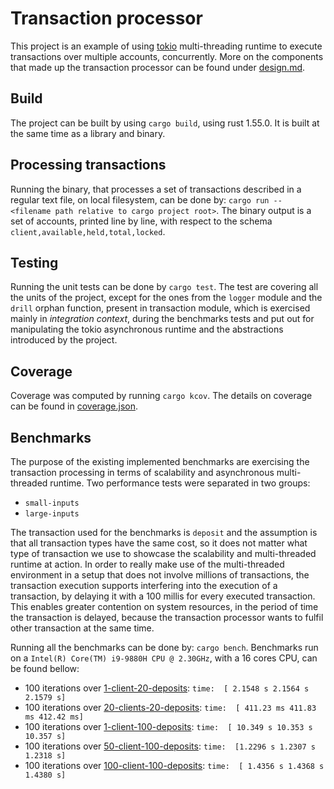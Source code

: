 # Transaction processor


This project is an example of using [tokio](https://github.com/tokio-rs/tokio) 
multi-threading runtime to execute transactions over multiple accounts, 
concurrently. More on the components that made up the transaction processor can
be found under [design.md](docs/design.md).

## Build

The project can be built by using `cargo build`, using rust 1.55.0. It is built
at the same time as a library and binary.

## Processing transactions

Running the binary, that processes a set of transactions described in a regular 
text file, on local filesystem, can be done by: 
`cargo run -- <filename path relative to cargo project root>`. The binary
output is a set of accounts, printed line by line, with respect to the schema
`client,available,held,total,locked`.

## Testing

Running the unit tests can be done by `cargo test`. The test are covering all
the units of the project, except for the ones from the `logger` module and the 
`drill` orphan function, present in transaction module, which is exercised 
mainly in *integration context*, during the benchmarks tests and put out for
manipulating the tokio asynchronous runtime and the abstractions introduced by
the project.

## Coverage

Coverage was computed by running `cargo kcov`. The details on coverage can be
found in [coverage.json](coverage.json).

## Benchmarks

The purpose of the existing implemented benchmarks are exercising the
transaction processing in terms of scalability and asynchronous multi-threaded
runtime. Two performance tests were separated in two groups:
* `small-inputs`
* `large-inputs`

The transaction used for the benchmarks is `deposit` and the assumption is that 
all transaction types have the same cost, so it does not matter what type of 
transaction we use to showcase the scalability and multi-threaded runtime at 
action. In order to really make use of the multi-threaded environment in a 
setup that does not involve millions of transactions, the transaction execution 
supports interfering into the execution of a transaction, by delaying it with
a 100 millis for every executed transaction. This enables greater contention
on system resources, in the period of time the transaction is delayed, because
the transaction processor wants to fulfil other transaction at the same time.

Running all the benchmarks can be done by: `cargo bench`. Benchmarks run on a
`Intel(R) Core(TM) i9-9880H CPU @ 2.30GHz`, with a 16 cores CPU, can be found
bellow:

* 100 iterations over [1-client-20-deposits](benches/1-client-20-deposits.in):
    `time:  [ 2.1548 s 2.1564 s 2.1579 s]` 
* 100 iterations over [20-clients-20-deposits](benches/20-clients-20-deposits.in):
    `time:  [ 411.23 ms 411.83 ms 412.42 ms]`
* 100 iterations over [1-client-100-deposits](benches/1-client-1000-deposits.in):
    `time:  [ 10.349 s 10.353 s 10.357 s]`
* 100 iterations over [50-client-100-deposits](benches/50-clients-100-deposits.in):
    `time:  [1.2296 s 1.2307 s 1.2318 s]`
* 100 iterations over [100-client-100-deposits](benches/50-clients-100-deposits.in):
    `time:  [ 1.4356 s 1.4368 s 1.4380 s]`
